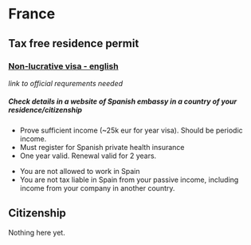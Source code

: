 # France

## Tax free residence permit

### [Non-lucrative visa - english](https://www.barcelona-metropolitan.com/living/settling-in/what-you-need-to-know-about-spains-non-lucrative-visa/)

_link to official requrements needed_

##### Check details in a website of Spanish embassy in a country of your residence/citizenship

- Prove sufficient income (~25k eur for year visa). Should be periodic income.
- Must register for Spanish private health insurance
- One year valid. Renewal valid for 2 years.
+ You are not allowed to work in Spain
+ You are not tax liable in Spain from your passive income, including income from your company in another country.


## Citizenship

Nothing here yet.


